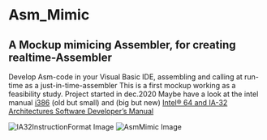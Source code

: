 # Asm_Mimic
## A Mockup mimicing Assembler, for creating realtime-Assembler  
Develop Asm-code in your Visual Basic IDE, assembling and calling at run-time as a just-in-time-assembler
This is a first mockup working as a feasibility study.
Project started in dec.2020
Maybe have a look at the intel manual [i386](http://css.csail.mit.edu/6.858/2013/readings/i386.pdf) (old but small) and (big but new) [Intel® 64 and IA-32 Architectures Software Developer’s Manual](https://software.intel.com/content/dam/develop/public/us/en/documents/325462-sdm-vol-1-2abcd-3abcd.pdf)  

![IA32InstructionFormat Image](Resources/Pictures/IA32InstructionFormat.png "IA32InstructionFormat Image")
![AsmMimic Image](Resources/Pictures/AsmMimic.png "AsmMimic Image")
